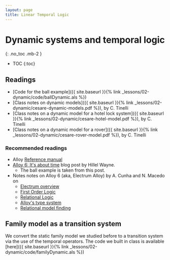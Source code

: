 ```yaml
---
layout: page
title: Linear Temporal Logic
---
```


# Dynamic systems and temporal logic
{: .no_toc .mb-2 }

- TOC
{:toc}

## Readings

- [Code for the ball example]({{ site.baseurl }}{% link _lessons/02-dynamic/code/ballDynamic.als %})
- [Class notes on dynamic models]({{ site.baseurl }}{% link _lessons/02-dynamic/cesare-dynamic-models.pdf %}), by C. Tinelli
- [Class notes on a dynamic model for a hotel lock system]({{ site.baseurl }}{% link _lessons/02-dynamic/cesare-hotel-model.pdf %}), by C. Tinelli
- [Class notes on a dynamic model for a rover]({{ site.baseurl }}{% link _lessons/02-dynamic/cesare-rover-model.pdf %}), by C. Tinelli


### Recommended readings

- Alloy [Reference manual](https://alloytools.org/spec.html)
- [Alloy 6: It's about time](https://www.hillelwayne.com/post/alloy6/) blog post by Hillel Wayne.
  - The ball example is taken from this post.
- Notes notes on Alloy 6 (aka, Electrum Alloy) by A. Cunha and N. Macedo on
  - [Electrum overview](http://wiki.di.uminho.pt/twiki/pub/Education/MFES1920/EM/trash.pdf)
  - [First Order Logic](http://wiki.di.uminho.pt/twiki/pub/Education/MFES1920/EM/fol.pdf)
  - [Relational Logic](http://wiki.di.uminho.pt/twiki/pub/Education/MFES1920/EM/rl.pdf)
  - [Alloy's type system](http://wiki.di.uminho.pt/twiki/pub/Education/MFES1920/EM/types.pdf)
  - [Relational model finding](http://wiki.di.uminho.pt/twiki/pub/Education/MFES1920/EM/foltl.pdf)

## Family model as a transition system

We convert the static family model we studied before to a transition system via
the use of the temporal operators. The code we built in class is available [here]({{ site.baseurl }}{% link _lessons/02-dynamic/code/familyDynamic.als %})
